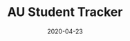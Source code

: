 ---
layout: project
type: project
image: images/students.png
title: AU Student Tracker
permalink: projects/austudenttracker
# All dates must be YYYY-MM-DD format!
date: 2020-04-23
labels:
  - PHP
  - HTML
  - Laravel
  - MySQL
  - Bootstrap
summary: A school project to develop a tracker that keeps track of Computer Science students who are currently enrolled or have graduated.  Also keeps track if that student is a part of the Computer Science Club and what meeetings they have attended.
---